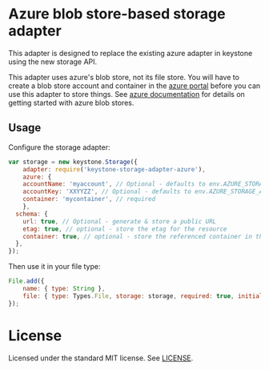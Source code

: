 # Azure blob store-based storage adapter

This adapter is designed to replace the existing azure adapter in keystone
using the new storage API.

This adapter uses azure's blob store, not its file store. You will have to
create a blob store account and container in the [azure
portal](https://portal.azure.com/) before you can use this adapter to store
things. See [azure
documentation](https://azure.microsoft.com/en-us/documentation/articles/storage-create-storage-account/)
for details on getting started with azure blob stores.


## Usage

Configure the storage adapter:

```javascript
var storage = new keystone.Storage({
	adapter: require('keystone-storage-adapter-azure'),
	azure: {
    accountName: 'myaccount', // Optional - defaults to env.AZURE_STORAGE_ACCOUNT
    accountKey: 'XXYYZZ', // Optional - defaults to env.AZURE_STORAGE_ACCESS_KEY
    container: 'mycontainer', // required
	},
  schema: {
    url: true, // Optional - generate & store a public URL
    etag: true, // optional - store the etag for the resource
    container: true, // optional - store the referenced container in the database
  },
});
```

Then use it in your file type:

```javascript
File.add({
	name: { type: String },
	file: { type: Types.File, storage: storage, required: true, initial: true },
});
```


# License

Licensed under the standard MIT license. See [LICENSE](license).
